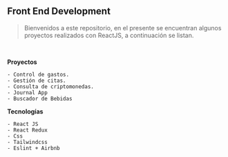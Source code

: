 ## Front End Development

> Bienvenidos a este repositorio, en el presente se encuentran algunos proyectos realizados con ReactJS, a continuación se listan.

<br>

**Proyectos**

```
- Control de gastos.
- Gestión de citas.
- Consulta de criptomonedas.
- Journal App
- Buscador de Bebidas
```

**Tecnologías**

```
- React JS
- React Redux
- Css
- Tailwindcss
- Eslint + Airbnb
```
